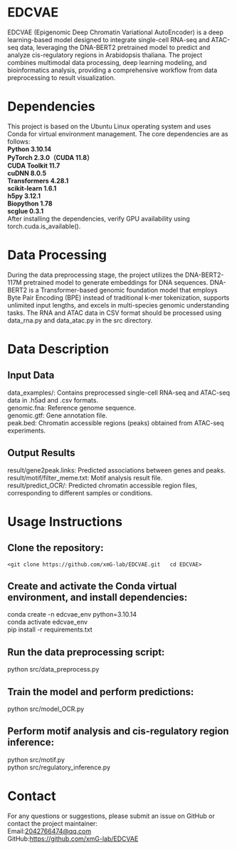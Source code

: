 # EDCVAE
EDCVAE (Epigenomic Deep Chromatin Variational AutoEncoder) is a deep learning-based model designed to integrate single-cell RNA-seq and ATAC-seq data, leveraging the DNA-BERT2 pretrained model to predict and analyze cis-regulatory regions in Arabidopsis thaliana. The project combines multimodal data processing, deep learning modeling, and bioinformatics analysis, providing a comprehensive workflow from data preprocessing to result visualization.
# Dependencies
This project is based on the Ubuntu Linux operating system and uses Conda for virtual environment management. The core dependencies are as follows:  
  __Python 3.10.14__  
  __PyTorch 2.3.0（CUDA 11.8）__  
  __CUDA Toolkit 11.7__  
  __cuDNN 8.0.5__  
  __Transformers 4.28.1__  
  __scikit-learn 1.6.1__  
  __h5py 3.12.1__  
  __Biopython 1.78__  
  __scglue 0.3.1__  
After installing the dependencies, verify GPU availability using torch.cuda.is_available().  
# Data Processing
During the data preprocessing stage, the project utilizes the DNA-BERT2-117M pretrained model to generate embeddings for DNA sequences. DNA-BERT2 is a Transformer-based genomic foundation model that employs Byte Pair Encoding (BPE) instead of traditional k-mer tokenization, supports unlimited input lengths, and excels in multi-species genomic understanding tasks. The RNA and ATAC data in CSV format should be processed using data_rna.py and data_atac.py in the src directory.
# Data Description
## Input Data
data_examples/: Contains preprocessed single-cell RNA-seq and ATAC-seq data in .h5ad and .csv formats.  
genomic.fna: Reference genome sequence.  
genomic.gtf: Gene annotation file.  
peak.bed: Chromatin accessible regions (peaks) obtained from ATAC-seq experiments.  
## Output Results
result/gene2peak.links: Predicted associations between genes and peaks.  
result/motif/filter_meme.txt: Motif analysis result file.  
result/predict_OCR/: Predicted chromatin accessible region files, corresponding to different samples or conditions.  
# Usage Instructions
## Clone the repository:

`<git clone https://github.com/xmG-lab/EDCVAE.git  
cd EDCVAE>`  
## Create and activate the Conda virtual environment, and install dependencies:
conda create -n edcvae_env python=3.10.14  
conda activate edcvae_env  
pip install -r requirements.txt  
## Run the data preprocessing script:
python src/data_preprocess.py
## Train the model and perform predictions:
python src/model_OCR.py
## Perform motif analysis and cis-regulatory region inference:
python src/motif.py  
python src/regulatory_inference.py
# Contact
For any questions or suggestions, please submit an issue on GitHub or contact the project maintainer:  
Email:2042766474@qq.com  
GitHub:https://github.com/xmG-lab/EDCVAE

